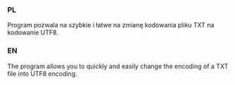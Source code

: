 ### PL ###

Program pozwala na szybkie i łatwe na zmianę kodowania pliku TXT na kodowanie UTF8. 

### EN ###

The program allows you to quickly and easily change the encoding of a TXT file into UTF8 encoding.
